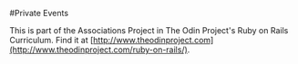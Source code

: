 #Private Events

This is part of the Associations Project in The Odin Project's Ruby on Rails Curriculum. Find it at [http://www.theodinproject.com](http://www.theodinproject.com/ruby-on-rails/).
